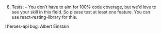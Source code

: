 8. Tests:
	– You don't have to aim for 100% code coverage, but we'd love to see your skill in this field. So please test at least one feature. You can use react-resting-library for this. 

! heroes-api bug: Albert Einstain